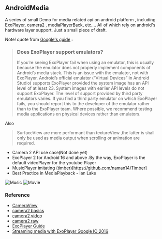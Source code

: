 ## AndroidMedia
 A series of small Demo for media related api on android platform , including ExoPlayer, camera2 , mediaPlayerBack, etc.... All of which rely on android's hardware layer support. Just a small piece of draft.

Note! quote from [Google's guide](https://google.github.io/ExoPlayer/faqs.html) :

> ### Does ExoPlayer support emulators?
>
> If you’re seeing ExoPlayer fail when using an emulator,
> this is usually because the emulator does not properly implement components of Android’s media stack.
> This is an issue with the emulator, not with ExoPlayer. Android’s official emulator (“Virtual Devices” in Android Studio)
> supports ExoPlayer provided the system image has an API level of at least 23. System images with earlier API levels do not support ExoPlayer.
> The level of support provided by third party emulators varies. If you find a third party emulator on which ExoPlayer fails,
> you should report this to the developer of the emulator rather than to the ExoPlayer team. Where possible,
> we recommend testing media applications on physical devices rather than emulators.

Also

> SurfaceView are more performant than textureView ,the latter is shall only be used as media output when scrolling or animation are required.

- Camera 2 API use case(Not done yet)
-  ExoPlayer 2 for Android 16 and above .By the way, ExoPlayer is the default videoPlayer for the youtube Player
-  MusicPlayer imitating (timber)[https://github.com/naman14/Timber]
-  Best Practice in MediaPlayback - Ian Lake

![Music](https://github.com/Haldir65/androidMedia/blob/master/art/snapshot20170304225245.jpg)
![Movie](https://github.com/Haldir65/androidMedia/blob/master/art/snapshot20170304225305.jpg)




### Reference
- [CameraView](https://github.com/google/cameraview)
- [camera2 basics](https://github.com/googlesamples/android-Camera2Basic)
- [camera2 video](https://github.com/googlesamples/android-Camera2Video)
- [camera2 raw](https://github.com/googlesamples/android-Camera2Raw)
- [ExoPlayer Guide](https://google.github.io/ExoPlayer/guide.html)
- [Streaming media with ExoPlayer Google IO 2016](https://www.youtube.com/watch?v=vOzOZ7hRr00)





